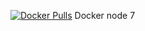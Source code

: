 [![Docker Pulls](https://img.shields.io/docker/build/jrottenberg/ffmpeg.svg)](https://hub.docker.com/r/medzoner/medzoner_node/)
Docker node 7
